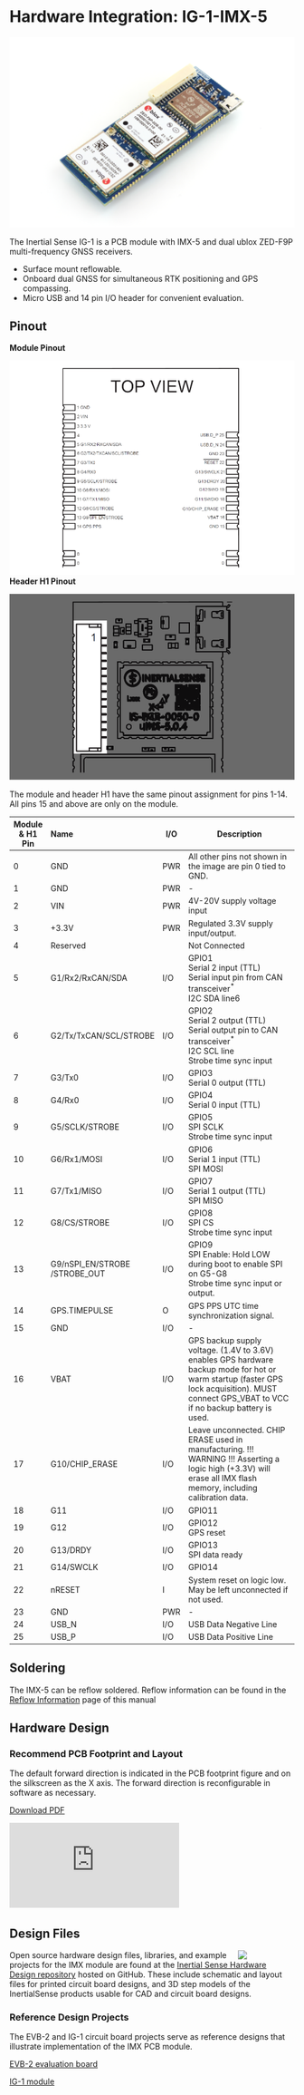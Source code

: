 # Hardware Integration: IG-1-IMX-5

<center>

![uINS_rugged_thumb](../images/ig-1.1-g2.png)

</center>

The Inertial Sense IG-1 is a PCB module with IMX-5 and dual ublox ZED-F9P multi-frequency GNSS receivers.

- Surface mount reflowable. 
- Onboard dual GNSS for simultaneous RTK positioning and GPS compassing. 
- Micro USB and 14 pin I/O header for convenient evaluation.



## Pinout

**Module Pinout**

![IG1 Module Pinout](images/ig-1.1_module_pinout.png)**Header H1 Pinout**

![IG1 H1 Pinout](images/ig-1.1_h1_pinout.png)

The module and header H1 have the same pinout assignment for pins 1-14.  All pins 15 and above are only on the module.

| Module<br/>& H1 Pin | Name                              | I/O  | Description                                                  |
| ------------------- | :-------------------------------- | ---- | ------------------------------------------------------------ |
| 0                   | GND                               | PWR  | All other pins not shown in the image are pin 0 tied to GND. |
| 1                   | GND                               | PWR  | -                                                            |
| 2                   | VIN                               | PWR  | 4V-20V supply voltage input                                  |
| 3                   | +3.3V                             | PWR  | Regulated 3.3V supply input/output.                          |
| 4                   | Reserved                          |      | Not Connected                                                |
| 5                   | G1/Rx2/RxCAN/SDA                  | I/O  | GPIO1 <br />Serial 2 input (TTL) <br />Serial input pin from CAN transceiver<sup>\*</sup> <br />I2C SDA line6 |
| 6                   | G2/Tx/TxCAN/SCL/STROBE            | I/O  | GPIO2 <br />Serial 2 output (TTL)<br /> Serial output pin to CAN transceiver<sup>\*</sup><br /> I2C SCL line<br />Strobe time sync input |
| 7                   | G3/Tx0                            | I/O  | GPIO3<br /> Serial 0 output (TTL)                            |
| 8                   | G4/Rx0                            | I/O  | GPIO4<br /> Serial 0 input (TTL)                             |
| 9                   | G5/SCLK/STROBE                    | I/O  | GPIO5<br /> SPI SCLK<br /> Strobe time sync input            |
| 10                  | G6/Rx1/MOSI                       | I/O  | GPIO6<br /> Serial 1 input (TTL)<br /> SPI MOSI              |
| 11                  | G7/Tx1/MISO                       | I/O  | GPIO7<br /> Serial 1 output (TTL)<br /> SPI MISO             |
| 12                  | G8/CS/STROBE                      | I/O  | GPIO8<br /> SPI CS<br /> Strobe time sync input              |
| 13                  | G9/nSPI_EN/STROBE<br/>/STROBE_OUT | I/O  | GPIO9<br /> SPI Enable: Hold LOW during boot to enable SPI on G5-G8<br /> Strobe time sync input or output. |
| 14                  | GPS.TIMEPULSE                     | O    | GPS PPS UTC time synchronization signal.                     |
| 15                  | GND                               | I/O  | -                                                            |
| 16                  | VBAT                              | I/O  | GPS backup supply voltage. (1.4V to 3.6V) enables GPS hardware backup mode for hot or warm startup (faster GPS lock acquisition). MUST connect GPS_VBAT to VCC if no backup battery is used. |
| 17                  | G10/CHIP_ERASE                    | I/O  | Leave unconnected. CHIP ERASE used in manufacturing. !!! WARNING !!! Asserting a logic high (+3.3V) will erase all IMX flash memory, including calibration data. |
| 18                  | G11                               | I/O  | GPIO11                                                       |
| 19                  | G12                               | I/O  | GPIO12<br/>GPS reset                                         |
| 20                  | G13/DRDY                          | I/O  | GPIO13<br/>SPI data ready                                    |
| 21                  | G14/SWCLK                         | I/O  | GPIO14                                                       |
| 22                  | nRESET                            | I    | System reset on logic low. May be left unconnected if not used. |
| 23                  | GND                               | PWR  | -                                                            |
| 24                  | USB_N                             | I/O  | USB  Data Negative Line                                      |
| 25                  | USB_P                             | I/O  | USB Data Positive Line                                       |



## Soldering

The IMX-5 can be reflow soldered. Reflow information can be found in the [Reflow Information](reflow.md) page of this manual

## Hardware Design

### Recommend PCB Footprint and Layout

The default forward direction is indicated in the PCB footprint figure and on the silkscreen as the X axis. The forward direction is reconfigurable in software as necessary.

[Download PDF](https://docs.inertialsense.com/dimensions/IS-IG-1.1-G2-Dual_Dimensions_and_Pinout_IG-IMX-5-Dual.pdf)

<object data="https://docs.inertialsense.com/dimensions/IS-IG-1.1-G2-Dual_Dimensions_and_Pinout_IG-IMX-5-Dual.pdf" type="application/pdf" width="700px" height="1150px" >
    <embed src="https://docs.inertialsense.com/dimensions/IS-IG-1.1-G2-Dual_Dimensions_and_Pinout_IG-IMX-5-Dual.pdf" type="application/pdf" />
</object>


## Design Files

<img src="https://www.oshwa.org/wp-content/uploads/2014/03/oshw-logo.svg" width="100" align="right" />

Open source hardware design files, libraries, and example projects for the IMX module are found at the [Inertial Sense Hardware Design repository](https://github.com/inertialsense/IS-hdw) hosted on GitHub.  These include schematic and layout files for printed circuit board designs, and 3D step models of the InertialSense products usable for CAD and circuit board designs.

### Reference Design Projects

The EVB-2 and IG-1 circuit board projects serve as reference designs that illustrate implementation of the IMX PCB module.

[EVB-2 evaluation board](https://github.com/inertialsense/IS-hdw/tree/main/Products/EVB-2-1)

[IG-1 module](https://github.com/inertialsense/IS-hdw/tree/main/Products/IG-1-0)
